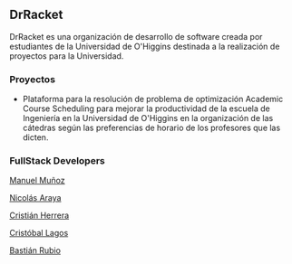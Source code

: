 ## DrRacket

<!--

**Here are some ideas to get you started:**

🙋‍♀️ A short introduction - what is your organization all about?
🌈 Contribution guidelines - how can the community get involved?
👩‍💻 Useful resources - where can the community find your docs? Is there anything else the community should know?
🍿 Fun facts - what does your team eat for breakfast?
🧙 Remember, you can do mighty things with the power of [Markdown](https://docs.github.com/github/writing-on-github/getting-started-with-writing-and-formatting-on-github/basic-writing-and-formatting-syntax)
-->

DrRacket es una organización de desarrollo de software creada por estudiantes de la Universidad de O'Higgins destinada a la realización de proyectos para la Universidad. 

### Proyectos

* Plataforma para la resolución de problema de optimización Academic Course Scheduling para mejorar la productividad de la escuela de Ingeniería en la Universidad de O'Higgins en la organización de las cátedras según las preferencias de horario de los profesores que las dicten.

### FullStack Developers

[Manuel Muñoz](https://github.com/ManuelM11)

[Nicolás Araya](https://github.com/NicolasAraya932)

[Cristián Herrera](https://github.com/Sphad7)

[Cristóbal Lagos](https://github.com/X4ero26)

[Bastián Rubio](https://github.com/brubiom)
